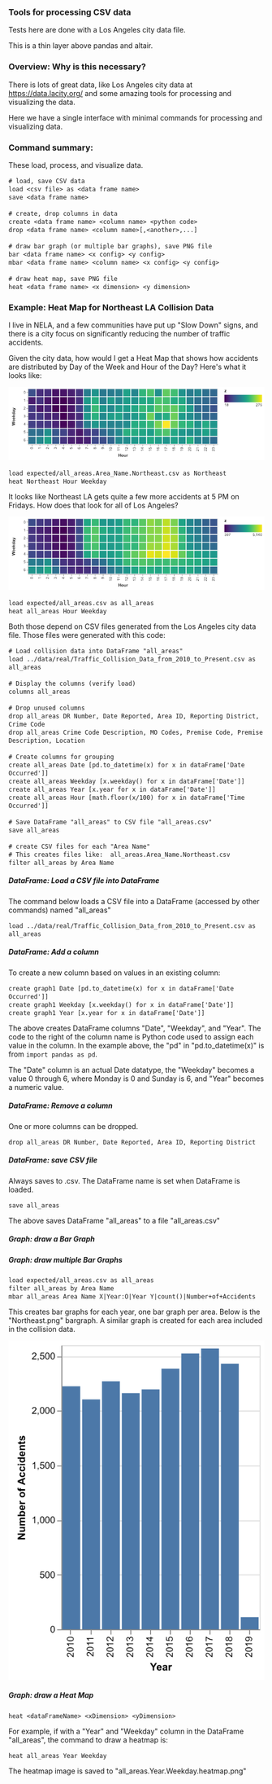 ### Tools for processing CSV data

Tests here are done with a Los Angeles city data file.

This is a thin layer above pandas and altair.

### Overview:  Why is this necessary?

There is lots of great data, like Los Angeles city data at https://data.lacity.org/
and some amazing tools for processing and visualizing the data.

Here we have a single interface with minimal commands
for processing and visualizing data.

### Command summary:
These load, process, and visualize data.
```
# load, save CSV data
load <csv file> as <data frame name>
save <data frame name>

# create, drop columns in data
create <data frame name> <column name> <python code>
drop <data frame name> <column name>[,<another>,...]

# draw bar graph (or multiple bar graphs), save PNG file
bar <data frame name> <x config> <y config>
mbar <data frame name> <column name> <x config> <y config>

# draw heat map, save PNG file
heat <data frame name> <x dimension> <y dimension>
```

### Example:  Heat Map for Northeast LA Collision Data

I live in NELA, and a few communities have put up "Slow Down" signs, and there
is a city focus on significantly reducing the number of traffic accidents.

Given the city data, how would I get a Heat Map that shows how accidents are
distributed by Day of the Week and Hour of the Day?   Here's what it looks like:

![alt text](./test/expected/Northeast.Hour.Weekday.heatmap.png "Northeast LA Accidents-by-Weekday-and-Hour")

```
load expected/all_areas.Area_Name.Northeast.csv as Northeast
heat Northeast Hour Weekday
```


It looks like Northeast LA gets quite a few more accidents at 5 PM on Fridays.  How does that look for
all of Los Angeles?

![alt text](./test/expected/all_areas.Hour.Weekday.heatmap.png "Los Angeles Accidents-by-Weekday-and-Hour")

```
load expected/all_areas.csv as all_areas
heat all_areas Hour Weekday
```


Both those depend on CSV files generated from the Los Angeles city
data file.  Those files were generated with this code:
```
# Load collision data into DataFrame "all_areas"
load ../data/real/Traffic_Collision_Data_from_2010_to_Present.csv as all_areas

# Display the columns (verify load)
columns all_areas

# Drop unused columns
drop all_areas DR Number, Date Reported, Area ID, Reporting District, Crime Code
drop all_areas Crime Code Description, MO Codes, Premise Code, Premise Description, Location

# Create columns for grouping
create all_areas Date [pd.to_datetime(x) for x in dataFrame['Date Occurred']]
create all_areas Weekday [x.weekday() for x in dataFrame['Date']]
create all_areas Year [x.year for x in dataFrame['Date']]
create all_areas Hour [math.floor(x/100) for x in dataFrame['Time Occurred']]

# Save DataFrame "all_areas" to CSV file "all_areas.csv"
save all_areas

# create CSV files for each "Area Name"
# This creates files like:  all_areas.Area_Name.Northeast.csv
filter all_areas by Area Name

```
##### DataFrame:  Load a CSV file into DataFrame
The command below loads a CSV file into a DataFrame (accessed by other commands)
named "all_areas"

```
load ../data/real/Traffic_Collision_Data_from_2010_to_Present.csv as all_areas
```

##### DataFrame:  Add a column
To create a new column based on values in an existing column:
```
create graph1 Date [pd.to_datetime(x) for x in dataFrame['Date Occurred']]
create graph1 Weekday [x.weekday() for x in dataFrame['Date']]
create graph1 Year [x.year for x in dataFrame['Date']]
```
The above creates DataFrame columns "Date", "Weekday", and "Year".  The
code to the right of the column name is Python code used to assign each
value in the column.  In the example above,
the "pd" in "pd.to_datetime(x)" is from ```import pandas as pd```.

The "Date" column is an actual Date datatype, the "Weekday" becomes a value 0
through 6, where Monday is 0 and Sunday is 6, and "Year" becomes a numeric
value.

##### DataFrame: Remove a column

One or more columns can be dropped.
```
drop all_areas DR Number, Date Reported, Area ID, Reporting District
```

##### DataFrame: save CSV file
Always saves to <DataFrame name>.csv.  The DataFrame name
is set when DataFrame is loaded.

```
save all_areas

```
The above saves DataFrame "all_areas" to a file "all_areas.csv"

##### Graph: draw a Bar Graph

##### Graph: draw multiple Bar Graphs
```
load expected/all_areas.csv as all_areas
filter all_areas by Area Name
mbar all_areas Area Name X|Year:O|Year Y|count()|Number+of+Accidents
```
This creates bar graphs for each year, one bar graph per area.
Below is the "Northeast.png" bargraph.  A similar graph is created
for each area included in the collision data.

![alt text](./test/expected/Northeast.png "Northeast LA accidents by year")

##### Graph: draw a Heat Map

```
heat <dataFrameName> <xDimension> <yDimension>
```

For example, if with a "Year" and "Weekday" column in the
DataFrame "all_areas", the command to draw a heatmap
is:
```
heat all_areas Year Weekday
```
The heatmap image is saved to "all_areas.Year.Weekday.heatmap.png"
